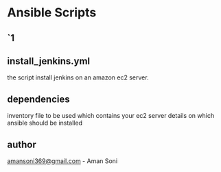 # Ansible Scripts

`1
---

install_jenkins.yml
---------------------

the script install jenkins on an amazon ec2 server.

dependencies
-------------

inventory file to be used which contains your ec2 server details on which ansible should be installed

author
------

amansoni369@gmail.com - Aman Soni
